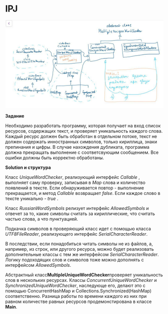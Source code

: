 # IPJ

![alt text](https://github.com/ZakShaker/IPJ/blob/master/photo_2018-01-27_23-34-17.jpg)

**Задание**

Необходимо разработать программу, которая получает на вход список ресурсов, содержащих текст,
 и проверяет уникальность каждого слова. Каждый ресурс должен быть обработан в отдельном потоке,
  текст не должен содержать инностранных символов, только кириллица, знаки препинания и цифры. В
   случае нахождения дубликата, программа должна прекращать выполнение с соответсвующим сообщением.
    Все ошибки должны быть корректно обработаны.
    
**Solution и структура**

Класс _UniqueWordChecker_, реализующий интерфейс _Callable_ , выполняет саму проверку, записывая в _Map_ слова и количество появлений в тексте. Если обнаруживается повтор - выполнение прекращается, и метод _Callable_ возвращает _false_. Если каждое слово в тексте уникально - _true_ .

Класс _RussianWordSymbols_ релизует интерфейс _AllowedSymbols_ и отвечет за то, какие символы считать за кириллические, что считать частью слова, а что пунктуацией.

Подкачка символов в проверяющий класс идет с помощью класса _UTF8FileReader_, реализующего интерфейс _SerialCharacterReader_.

В последствии, если понадобиться читать символы не из файлов, а, например, из строк, или другого ресурса, можно будет реализовать дополнительные классы с тем же интерфейсом _SerialCharacterReader_.
Логику подоходящих слов и символов тоже можно дополнять с интерфейсом _AllowedSymbols_.

Абстрактный класс**MultipleUniqueWordChecker**проверяет уникальность слов в нескольких ресурсах. 
Классы _ConcurrentUniqueWordChecker_ и _SynchronizedUniqueWordChecker_, наследующе его, делают это с помощью ConcurrentHashMap и Collections.Synchronized(HashMap) соответственно. Разница работы по времени каждого из них при равном количестве равных ресурсов продемонстирована в классе **Main**.
